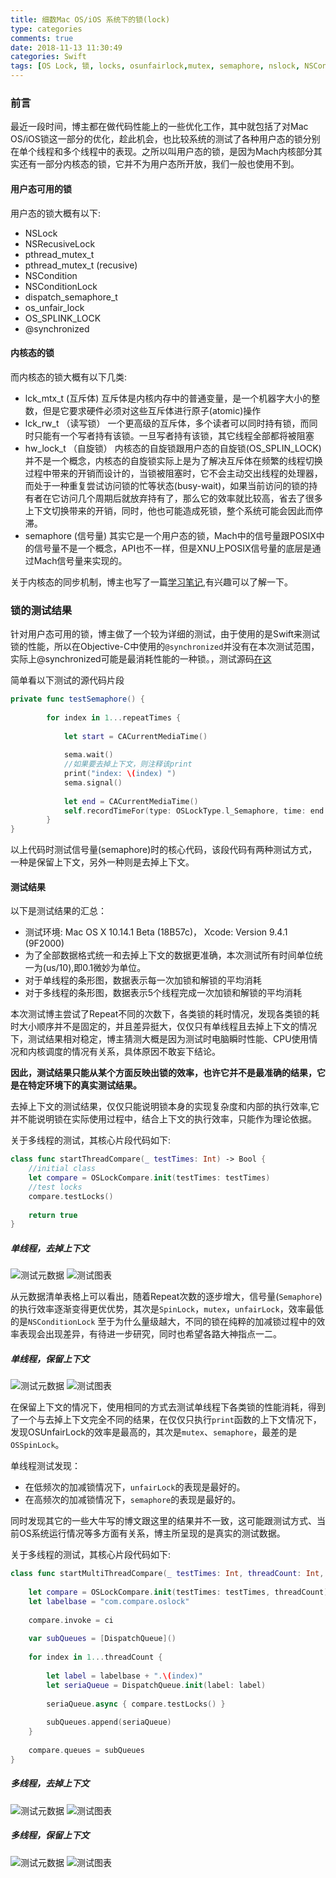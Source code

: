 ```yaml
---
title: 细数Mac OS/iOS 系统下的锁(lock)
type: categories
comments: true
date: 2018-11-13 11:30:49
categories: Swift
tags: [OS Lock, 锁, locks, osunfairlock,mutex, semaphore, nslock, NSConditionLock]
---
```


### 前言

最近一段时间，博主都在做代码性能上的一些优化工作，其中就包括了对Mac OS/iOS锁这一部分的优化，趁此机会，也比较系统的测试了各种用户态的锁分别在单个线程和多个线程中的表现。之所以叫用户态的锁，是因为Mach内核部分其实还有一部分内核态的锁，它并不为用户态所开放，我们一般也使用不到。

#### 用户态可用的锁

用户态的锁大概有以下:
- NSLock
- NSRecusiveLock
- pthread_mutex_t 
- pthread_mutex_t (recusive)
- NSCondition
- NSConditionLock
- dispatch_semaphore_t
- os_unfair_lock
- OS_SPLINK_LOCK
- @synchronized

<!--more-->

#### 内核态的锁

而内核态的锁大概有以下几类: 
- lck_mtx_t (互斥体) 
互斥体是内核内存中的普通变量，是一个机器字大小的整数，但是它要求硬件必须对这些互斥体进行原子(atomic)操作
- lck_rw_t （读写锁） 
一个更高级的互斥体，多个读者可以同时持有锁，而同时只能有一个写者持有该锁。一旦写者持有该锁，其它线程全部都将被阻塞
- hw_lock_t （自旋锁）
内核态的自旋锁跟用户态的自旋锁(OS_SPLIN_LOCK)并不是一个概念，内核态的自旋锁实际上是为了解决互斥体在频繁的线程切换过程中带来的开销而设计的，当锁被阻塞时，它不会主动交出线程的处理器，而处于一种重复尝试访问锁的忙等状态(busy-wait)，如果当前访问的锁的持有者在它访问几个周期后就放弃持有了，那么它的效率就比较高，省去了很多上下文切换带来的开销，同时，他也可能造成死锁，整个系统可能会因此而停滞。
- semaphore (信号量) 
其实它是一个用户态的锁，Mach中的信号量跟POSIX中的信号量不是一个概念，API也不一样，但是XNU上POSIX信号量的底层是通过Mach信号量来实现的。

关于内核态的同步机制，博主也写了一篇[学习笔记](http://www.kobeluo.com/TECH/2018/10/31/mach-synchronization/),有兴趣可以了解一下。

### 锁的测试结果

针对用户态可用的锁，博主做了一个较为详细的测试，由于使用的是Swift来测试锁的性能，所以在Objective-C中使用的`@synchronized`并没有在本次测试范围，实际上@synchronized可能是最消耗性能的一种锁。，测试源码[在这](https://github.com/KobeLuo/DemoRepo/blob/master/OSLockCompareDemo/OSLockCompareDemo/OSLockCompare.swift)

简单看以下测试的源代码片段
```Swift
private func testSemaphore() {
        
        for index in 1...repeatTimes {
            
            let start = CACurrentMediaTime()
            
            sema.wait()
            //如果要去掉上下文，则注释该print
            print("index: \(index) ")
            sema.signal()
            
            let end = CACurrentMediaTime()
            self.recordTimeFor(type: OSLockType.l_Semaphore, time: end - start)
        }
}
```
以上代码时测试信号量(semaphore)时的核心代码，该段代码有两种测试方式，一种是保留上下文，另外一种则是去掉上下文。

#### 测试结果

以下是测试结果的汇总：

- 测试环境:   Mac OS X 10.14.1 Beta (18B57c)， Xcode: Version 9.4.1 (9F2000)
- 为了全部数据格式统一和去掉上下文的数据更准确，本次测试所有时间单位统一为(us/10),即0.1微妙为单位。
- 对于单线程的条形图，数据表示每一次加锁和解锁的平均消耗
- 对于多线程的条形图，数据表示5个线程完成一次加锁和解锁的平均消耗

本次测试博主尝试了Repeat不同的次数下，各类锁的耗时情况，发现各类锁的耗时大小顺序并不是固定的，并且差异挺大，仅仅只有单线程且去掉上下文的情况下，测试结果相对稳定，博主猜测大概是因为测试时电脑瞬时性能、CPU使用情况和内核调度的情况有关系，具体原因不敢妄下结论。

**因此，测试结果只能从某个方面反映出锁的效率，也许它并不是最准确的结果，它是在特定环境下的真实测试结果。**

去掉上下文的测试结果，仅仅只能说明锁本身的实现复杂度和内部的执行效率,它并不能说明锁在实际使用过程中，结合上下文的执行效率，只能作为理论依据。

关于多线程的测试，其核心片段代码如下:
```Swift
class func startThreadCompare(_ testTimes: Int) -> Bool {
    //initial class
    let compare = OSLockCompare.init(testTimes: testTimes)
    //test locks
    compare.testLocks()
    
    return true
}

```

##### 单线程，去掉上下文

![测试元数据](singleAndContextResign.png)
![测试图表](contextResignSingle.png)

从元数据清单表格上可以看出，随着Repeat次数的逐步增大，信号量(`Semaphore`)的执行效率逐渐变得更优优势，其次是`SpinLock`，`mutex`，`unfairLock`，效率最低的是`NSConditionLock`
至于为什么量级越大，不同的锁在纯粹的加减锁过程中的效率表现会出现差异，有待进一步研究，同时也希望各路大神指点一二。

##### 单线程，保留上下文

![测试元数据](singleAndContextKeep.png)
![测试图表](contextKeepSingle.png)

在保留上下文的情况下，使用相同的方式去测试单线程下各类锁的性能消耗，得到了一个与去掉上下文完全不同的结果，在仅仅只执行`print`函数的上下文情况下，发现OSUnfairLock的效率是最高的，其次是`mutex`、`semaphore`，最差的是`OSSpinLock`。

单线程测试发现：
- 在低频次的加减锁情况下，`unfairLock`的表现是最好的。
- 在高频次的加减锁情况下，`semaphore`的表现是最好的。

同时发现其它的一些大牛写的博文跟这里的结果并不一致，这可能跟测试方式、当前OS系统运行情况等多方面有关系，博主所呈现的是真实的测试数据。

关于多线程的测试，其核心片段代码如下:
```Swift
class func startMultiThreadCompare(_ testTimes: Int, threadCount: Int, ci: @escaping invokeBlock) {
        
    let compare = OSLockCompare.init(testTimes: testTimes, threadCount)
    let labelbase = "com.compare.oslock"
    
    compare.invoke = ci
    
    var subQueues = [DispatchQueue]()
    
    for index in 1...threadCount {
        
        let label = labelbase + ".\(index)"
        let seriaQueue = DispatchQueue.init(label: label)
        
        seriaQueue.async { compare.testLocks() }
        
        subQueues.append(seriaQueue)
    }
    
    compare.queues = subQueues
}
```

##### 多线程，去掉上下文

![测试元数据](multiAndContextResign.png)
![测试图表](contextResgnMulti.png)



##### 多线程，保留上下文

![测试元数据](multiAndContextKeep.png)
![测试图表](contextKeepMulti.png)


